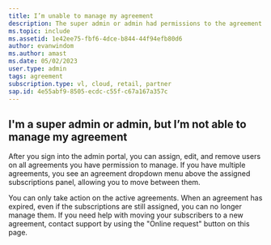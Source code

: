 ```yaml
---
title: I’m unable to manage my agreement
description: The super admin or admin had permissions to the agreement to manage it, but they no longer can access it because the agreement has expired.
ms.topic: include
ms.assetid: 1e42ee75-fbf6-4dce-b844-44f94efb80d6
author: evanwindom
ms.author: amast
ms.date: 05/02/2023
user.type: admin
tags: agreement
subscription.type: vl, cloud, retail, partner
sap.id: 4e55abf9-8505-ecdc-c55f-c67a167a357c
---
```


## I'm a super admin or admin, but I’m not able to manage my agreement

After you sign into the admin portal, you can assign, edit, and remove users on all agreements you have permission to manage. If you have multiple agreements, you see an agreement dropdown menu above the assigned subscriptions panel, allowing you to move between them. 

You can only take action on the active agreements. When an agreement has expired, even if the subscriptions are still assigned, you can no longer manage them. If you need help with moving your subscribers to a new agreement, contact support by using the "Online request" button on this page. 